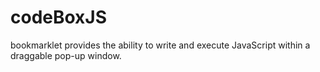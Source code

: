# codeBoxJS
bookmarklet provides the ability to write and execute JavaScript within a draggable pop-up window.

